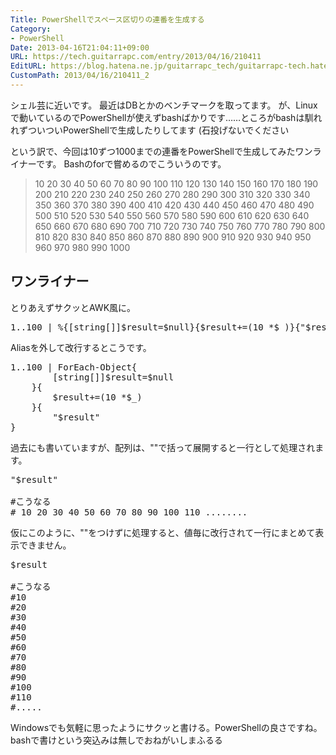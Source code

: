 ```yaml
---
Title: PowerShellでスペース区切りの連番を生成する
Category:
- PowerShell
Date: 2013-04-16T21:04:11+09:00
URL: https://tech.guitarrapc.com/entry/2013/04/16/210411
EditURL: https://blog.hatena.ne.jp/guitarrapc_tech/guitarrapc-tech.hatenablog.com/atom/entry/11696248318757675610
CustomPath: 2013/04/16/210411_2
---
```


シェル芸に近いです。
最近はDBとかのベンチマークを取ってます。
が、Linuxで動いているのでPowerShellが使えずbashばかりです……ところがbashは馴れれずついついPowerShellで生成したりしてます (石投げないでください

という訳で、今回は10ずつ1000までの連番をPowerShellで生成してみたワンライナーです。
Bashのforで嘗めるのでこういうのです。

<blockquote>10 20 30 40 50 60 70 80 90 100 110 120 130 140 150 160 170 180 190 200 210 220 230 240 250 260 270 280 290 300 310 320 330 340 350 360 370 380 390 400 410 420 430 440 450 460 470 480 490 500 510 520 530 540 550 560 570 580 590 600 610 620 630 640 650 660 670 680 690 700 710 720 730 740 750 760 770 780 790 800 810 820 830 840 850 860 870 880 890 900 910 920 930 940 950 960 970 980 990 1000</blockquote>



<h2>ワンライナー</h2>
とりあえずサクッとAWK風に。
<pre class="brush: powershell">
1..100 | %{[string[]]$result=$null}{$result+=(10 *$_)}{&quot;$result&quot;}
</pre>

Aliasを外して改行するとこうです。
<pre class="brush: powershell">
1..100 | ForEach-Object{
        [string[]]$result=$null
    }{
        $result+=(10 *$_)
    }{
        &quot;$result&quot;
}
</pre>

過去にも書いていますが、配列は、""で括って展開すると一行として処理されます。
<pre class="brush: powershell">
&quot;$result&quot;

#こうなる
# 10 20 30 40 50 60 70 80 90 100 110 ........
</pre>

仮にこのように、""をつけずに処理すると、値毎に改行されて一行にまとめて表示できません。
<pre class="brush: powershell">
$result

#こうなる
#10
#20
#30
#40
#50
#60
#70
#80
#90
#100
#110
#.....
</pre>

Windowsでも気軽に思ったようにサクッと書ける。PowerShellの良さですね。
bashで書けという突込みは無しでおねがいしまふるる
